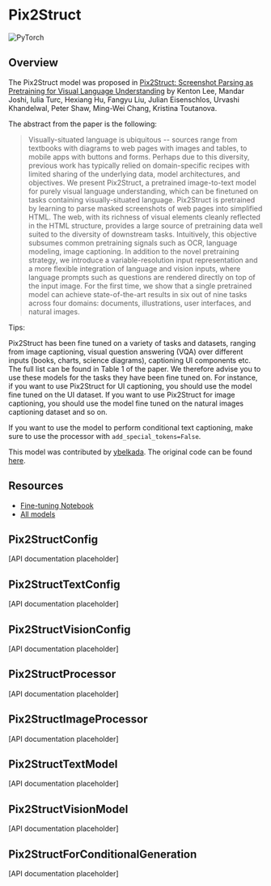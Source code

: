 <!--Copyright 2023 The HuggingFace Team. All rights reserved.

Licensed under the Apache License, Version 2.0 (the "License"); you may not use this file except in compliance with
the License. You may obtain a copy of the License at

http://www.apache.org/licenses/LICENSE-2.0

Unless required by applicable law or agreed to in writing, software distributed under the License is distributed on
an "AS IS" BASIS, WITHOUT WARRANTIES OR CONDITIONS OF ANY KIND, either express or implied. See the License for the
specific language governing permissions and limitations under the License.

⚠️ Note that this file is in Markdown but contain specific syntax for our doc-builder (similar to MDX) that may not be
rendered properly in your Markdown viewer.

-->

# Pix2Struct

<div class="flex flex-wrap space-x-1">
<img alt="PyTorch" src="https://img.shields.io/badge/PyTorch-DE3412?style=flat&logo=pytorch&logoColor=white">
</div>

## Overview

The Pix2Struct model was proposed in [Pix2Struct: Screenshot Parsing as Pretraining for Visual Language Understanding](https://arxiv.org/abs/2210.03347) by Kenton Lee, Mandar Joshi, Iulia Turc, Hexiang Hu, Fangyu Liu, Julian Eisenschlos, Urvashi Khandelwal, Peter Shaw, Ming-Wei Chang, Kristina Toutanova.

The abstract from the paper is the following:

> Visually-situated language is ubiquitous -- sources range from textbooks with diagrams to web pages with images and tables, to mobile apps with buttons and forms. Perhaps due to this diversity, previous work has typically relied on domain-specific recipes with limited sharing of the underlying data, model architectures, and objectives. We present Pix2Struct, a pretrained image-to-text model for purely visual language understanding, which can be finetuned on tasks containing visually-situated language. Pix2Struct is pretrained by learning to parse masked screenshots of web pages into simplified HTML. The web, with its richness of visual elements cleanly reflected in the HTML structure, provides a large source of pretraining data well suited to the diversity of downstream tasks. Intuitively, this objective subsumes common pretraining signals such as OCR, language modeling, image captioning. In addition to the novel pretraining strategy, we introduce a variable-resolution input representation and a more flexible integration of language and vision inputs, where language prompts such as questions are rendered directly on top of the input image. For the first time, we show that a single pretrained model can achieve state-of-the-art results in six out of nine tasks across four domains: documents, illustrations, user interfaces, and natural images.

Tips:

Pix2Struct has been fine tuned on a variety of tasks and datasets, ranging from image captioning, visual question answering (VQA) over different inputs (books, charts, science diagrams), captioning UI components etc. The full list can be found in Table 1 of the paper.
We therefore advise you to use these models for the tasks they have been fine tuned on. For instance, if you want to use Pix2Struct for UI captioning, you should use the model fine tuned on the UI dataset. If you want to use Pix2Struct for image captioning, you should use the model fine tuned on the natural images captioning dataset and so on.

If you want to use the model to perform conditional text captioning, make sure to use the processor with `add_special_tokens=False`.

This model was contributed by [ybelkada](https://huggingface.co/ybelkada).
The original code can be found [here](https://github.com/google-research/pix2struct).

## Resources

- [Fine-tuning Notebook](https://github.com/huggingface/notebooks/blob/main/examples/image_captioning_pix2struct.ipynb)
- [All models](https://huggingface.co/models?search=pix2struct)

## Pix2StructConfig

[API documentation placeholder]

## Pix2StructTextConfig

[API documentation placeholder]

## Pix2StructVisionConfig

[API documentation placeholder]

## Pix2StructProcessor

[API documentation placeholder]

## Pix2StructImageProcessor

[API documentation placeholder]

## Pix2StructTextModel

[API documentation placeholder]

## Pix2StructVisionModel

[API documentation placeholder]

## Pix2StructForConditionalGeneration

[API documentation placeholder]